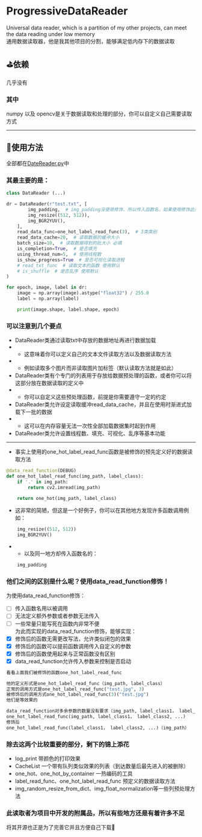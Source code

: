 # ProgressiveDataReader
 Universal data reader, which is a partition of my other projects, can meet the data reading under low memory</br>
 通用数据读取器，他是我其他项目的分割，能够满足低内存下的数据读取</br>

## ⛳依赖
几乎没有</br>
### 其中</br>
numpy 以及 opencv是关于数据读取和处理的部分，你可以自定义自己需要读取方式
***
## 🔨使用方法
全部都在[DateReader.py](./DateReader.py)中</br>

### 其最主要的是：</br>
```python
class DataReader (...)

dr = DataReader(r"test.txt", [
        img_padding,  # img_padding没使用修饰，所以传入函数名，如果使用修饰此处使用img_padding()
        img_resize((512, 512)),
        img_BGR2YUV(),
    ],
    read_data_func=one_hot_label_read_func(3),  # 3类类别
    read_data_cache=20,  # 读取数据的缓冲大小
    batch_size=10,  # 读取数据得到的批大小 必填
    is_completion=True,  # 是否填充
    using_thread_num=5,  # 使用线程数
    is_show_progress=True  # 是否可视化读取进程
    # read_txt_func  # 读取文本的函数 使用默认
    # is_shuffle  # 是否乱序 使用默认
)

for epoch, image, label in dr:
    image = np.array(image).astype("float32") / 255.0
    label = np.array(label)

    print(image.shape, label.shape, epoch)

```

### 可以注意到几个要点
- DataReader类通过读取txt中存放的数据地址再进行数据加载
- - 这意味着你可以定义自己的文本文件读取方法以及数据读取方法
- - 例如读取多个图片而非读取图片加标签（默认读取方法就是如此）
- DataReader类有个专门的列表用于存放给数据预处理的函数，或者你可以将这部分放在数据读取的定义中
- - 你可以自定义这些预处理函数，前提是你需要遵守一定的约定
- DataReader类允许设定读取缓冲read_data_cache，并且在使用时渐进式加载下一批的数据
- - 这可以在内存容量无法一次性全部加载数据集时起到作用
- DataReader类允许设置线程数、填充、可视化、乱序等基本功能
***
- 事实上使用的one_hot_label_read_func函数是被修饰的预先定义好的数据读取方法
```python
@data_read_function(DEBUG)
def one_hot_label_read_func(img_path, label_class):
    if '.' in img_path:
        return cv2.imread(img_path)

    return one_hot(img_path, label_class)
```
- 这非常的简陋，但这是一个好例子，你可以在其他地方发现许多函数调用例如：
```python
    img_resize((512, 512))
    img_BGR2YUV()
 ```
- - 以及同一地方却传入函数名的：
```python
    img_padding
 ```
### 他们之间的区别是什么呢？使用data_read_function修饰！</br>
为使用data_read_function修饰：
- [ ] 传入函数名用以被调用
- [ ] 无法定义额外参数或者参数无法传入
- [ ] 一些常量只能写死在函数内非常不便</br>
为此而实现的data_read_function修饰，能够实现：</br>
- [x] 修饰后的函数无需更改写法，允许类似闭包的效果
- [x] 修饰后的函数可以提前函数调用传入自定义的参数
- [x] 修饰后的函数使用起来与正常函数没有区别
- [x] data_read_function允许传入参数来控制是否启动
```python
看看上面我们被修饰的函数one_hot_label_read_func

他的定义形式是one_hot_label_read_func（img_path, label_class）
正常的调用方式是one_hot_label_read_func("test.jpg", 3)
被修饰后的调用方式one_hot_label_read_func(3)("test.jpg")
他们是等效果的

data_read_function对多余参数的数量没有要求（img_path, label_class1， label_class2, ...）
one_hot_label_read_func(img_path, label_class1， label_class2, ...)
修饰后
one_hot_label_read_func(label_class1， label_class2, ...)（img_path）
```
### 除去这两个比较重要的部分，剩下的锦上添花
- log_print 带颜色的打印效果
- CacheList 一个带有队列类似效果的列表（到达数量后最先进入的被删除）
- one_hot、one_hot_by_container 一热编码的工具
- label_read_func、one_hot_label_read_func 预定义的数据读取方法
- img_random_resize_from_dict、img_float_normalization等一些列预处理方法

### 此读取者为项目中开发的附属品，所以有些地方还是有着许多不足
将其开源也正是为了完善它并且方便自己下载🌹
